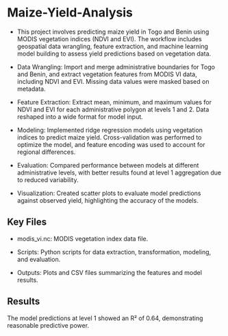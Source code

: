 # Maize-Yield-Analysis


- This project involves predicting maize yield in Togo and Benin using MODIS vegetation indices (NDVI and EVI). The workflow includes geospatial data wrangling, feature extraction, and machine learning model building to assess yield predictions based on vegetation data.



-	Data Wrangling: Import and merge administrative boundaries for Togo and Benin, and extract vegetation features from MODIS VI data, including NDVI and EVI. Missing data values were masked based on metadata.

-	Feature Extraction: Extract mean, minimum, and maximum values for NDVI and EVI for each administrative polygon at levels 1 and 2. Data reshaped into a wide format for model input.

-	Modeling: Implemented ridge regression models using vegetation indices to predict maize yield. Cross-validation was performed to optimize the model, and feature encoding was used to account for regional differences.

-	Evaluation: Compared performance between models at different administrative levels, with better results found at level 1 aggregation due to reduced variability.

-	Visualization: Created scatter plots to evaluate model predictions against observed yield, highlighting the accuracy of the models.

## Key Files

- modis_vi.nc: MODIS vegetation index data file.

- Scripts: Python scripts for data extraction, transformation, modeling, and evaluation.

- Outputs: Plots and CSV files summarizing the features and model results.

## Results
The model predictions at level 1 showed an R² of 0.64, demonstrating reasonable predictive power. 